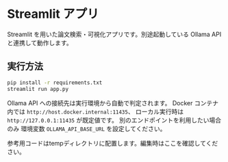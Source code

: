 # Streamlit アプリ

Streamlit を用いた論文検索・可視化アプリです。別途起動している Ollama API と連携して動作します。

## 実行方法
```bash
pip install -r requirements.txt
streamlit run app.py
```

Ollama API への接続先は実行環境から自動で判定されます。
Docker コンテナ内では `http://host.docker.internal:11435`、
ローカル実行時は `http://127.0.0.1:11435` が既定値です。
別のエンドポイントを利用したい場合のみ
環境変数 `OLLAMA_API_BASE_URL` を設定してください。

参考用コードはtempディレクトリに配置します。編集時はここを確認してください。
